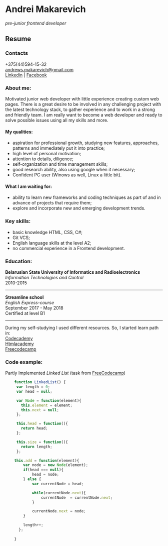# Andrei Makarevich
*pre-junior frontend developer*  
## Resume
### Contacts
+375(44)594-15-32  
<andrews.makarevich@gmail.com>  
[Linkedin](https://www.linkedin.com/in/andrei-makarevich-a70817162) | [Facebook](https://www.facebook.com/andrews.makarevich)

### About me:
Motivated junior web developer with little experience creating custom web pages. There is a great desire to be involved in any challenging project with the latest technology stack, to gather experience and to work in a strong and friendly team. I am really want to become a web developer and ready to solve possible issues using all my skills and more.

#### My qualities:
* aspiration for professional growth, studying new features, approaches, patterns and immediately put it into practice;
* high level of personal motivation;
* attention to details, diligence;
* self-organization and time management skills;
* good research ability, also using google when it necessary;
* Confident PC user (Winows as well, Linux a little bit).

#### What I am waiting for:
* ability to learn new frameworks and coding techniques as part of and in advance of projects that require them;
* explore and incorporate new and emerging development trends.

### Key skills:
* basic knowledge HTML, CSS, C#;
* Git VCS;
* English language skills at the level A2;
* no commercial experience in a Frontend development.
### Education:
**Belarusian State University of Informatics and Radioelectronics**  
*Information Technologies and Control*  
2010-2015 
___
**Streamline school**  
*English Express-course*  
September 2017 - May 2018  
Certified at level B1  
___
During my self-studying I used different resources. So, I started learn path in:  
[Codecademy](https://www.codecademy.com/Andrei.mak)  
[Htmlacademy](https://htmlacademy.ru/profile/id887365)  
[Freecodecamp](https://www.freecodecamp.org/andrei_mak)  
### Code example:  
Partly Implemented *Linked List* (task from [FreeCodecamp](https://learn.freecodecamp.org/coding-interview-prep/data-structures/create-a-linked-list-class/))  
```javascript  
    function LinkedList() {
     var length = 0;
     var head = null;

     var Node = function(element){
       this.element = element;
       this.next = null;
     };

     this.head = function(){
       return head;
     };

     this.size = function(){
       return length;
     };

    this.add = function(element){
        var node = new Node(element);
        if(head === null){
            head = node;
        } else {
            var currentNode = head;

            while(currentNode.next){
                currentNode  = currentNode.next;
            }

            currentNode.next = node;
        }

        length++;
      }; 
    
    }
```
